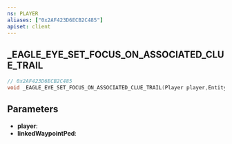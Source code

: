 ```yaml
---
ns: PLAYER
aliases: ["0x2AF423D6ECB2C485"]
apiset: client
---
```

## _EAGLE_EYE_SET_FOCUS_ON_ASSOCIATED_CLUE_TRAIL

```c
// 0x2AF423D6ECB2C485
void _EAGLE_EYE_SET_FOCUS_ON_ASSOCIATED_CLUE_TRAIL(Player player,Entity linkedWaypointPed);
```


## Parameters
* **player**:
* **linkedWaypointPed**: